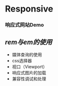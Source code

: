 # Responsive
### 响应式网站Demo
*rem与em的使用*<br/>
---
* 媒体查询的使用<br/>
* css选择器<br/>
* 视口（Viewport）<br/>
* 响应式图片的加载<br/>
* 兼容性调试和处理
